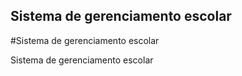 ## Sistema de gerenciamento escolar

#Sistema de gerenciamento escolar

Sistema de gerenciamento escolar
